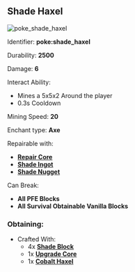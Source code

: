 ## Shade Haxel
![poke_shade_haxel](https://github.com/ItsMePok/PFE/assets/136857747/b09458ed-42e9-4649-af15-41bae47db3d7)

Identifier: **poke:shade_haxel**

Durability: **2500**

Damage: **6**

Interact Ability:
* Mines a 5x5x2 Around the player
* 0.3s Cooldown

Mining Speed: **20**

Enchant type: **Axe**

Repairable with:
* **[Repair Core](https://github.com/ItsMePok/PFE/wiki/Repair-Core)**
* **[Shade Ingot](https://github.com/ItsMePok/PFE/wiki/Shade-Ingot)**
* **[Shade Nugget](https://github.com/ItsMePok/PFE/wiki/Shade-Nugget)**

Can Break:
* **All PFE Blocks**
* **All Survival Obtainable Vanilla Blocks**

### Obtaining:
* Crafted With:
    * 4x **[Shade Block](https://github.com/ItsMePok/PFE/wiki/Shade-Block)**
    * 1x **[Upgrade Core](https://github.com/ItsMePok/PFE/wiki/Upgrade-Core)**
    * 1x **[Cobalt Haxel](https://github.com/ItsMePok/PFE/wiki/Cobalt-Haxel)**